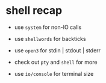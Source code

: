 # shell recap

* use `system` for non-IO calls
<!-- .element: class="fragment" -->

* use `shellwords` for backticks
<!-- .element: class="fragment" -->

* use `open3` for stdin | stdout | stderr
<!-- .element: class="fragment" -->

* check out `pty` and `shell` for more
<!-- .element: class="fragment" -->

* use `io/console` for terminal size
<!-- .element: class="fragment" -->
